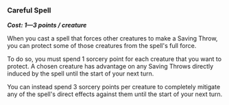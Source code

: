 ### Careful Spell
***Cost: 1—3 points / creature***

When you cast a spell that forces other creatures to make a Saving Throw, you can protect some of those creatures from the spell's full force.

To do so, you must spend 1 sorcery point for each creature that you want to protect.
A chosen creature has advantage on any Saving Throws directly induced by the spell until the start of your next turn.

You can instead spend 3 sorcery points per creature to completely mitigate any of the spell's direct effects against them until the start of your next turn.
